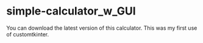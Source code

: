 # simple-calculator_w_GUI

You can download the latest version of this calculator.
This was my first use of customtkinter.
